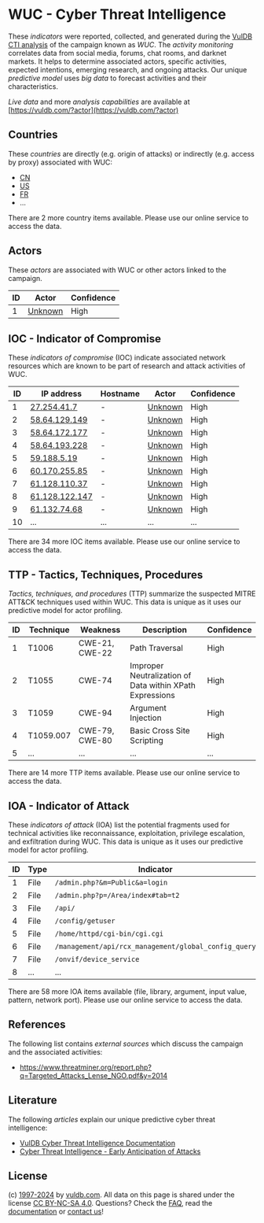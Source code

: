 # WUC - Cyber Threat Intelligence

These _indicators_ were reported, collected, and generated during the [VulDB CTI analysis](https://vuldb.com/?kb.cti) of the campaign known as _WUC_. The _activity monitoring_ correlates data from social media, forums, chat rooms, and darknet markets. It helps to determine associated actors, specific activities, expected intentions, emerging research, and ongoing attacks. Our unique _predictive model_ uses _big data_ to forecast activities and their characteristics.

_Live data_ and more _analysis capabilities_ are available at [https://vuldb.com/?actor](https://vuldb.com/?actor)

## Countries

These _countries_ are directly (e.g. origin of attacks) or indirectly (e.g. access by proxy) associated with WUC:

* [CN](https://vuldb.com/?country.cn)
* [US](https://vuldb.com/?country.us)
* [FR](https://vuldb.com/?country.fr)
* ...

There are 2 more country items available. Please use our online service to access the data.

## Actors

These _actors_ are associated with WUC or other actors linked to the campaign.

ID | Actor | Confidence
-- | ----- | ----------
1 | [Unknown](https://vuldb.com/?actor.unknown) | High

## IOC - Indicator of Compromise

These _indicators of compromise_ (IOC) indicate associated network resources which are known to be part of research and attack activities of WUC.

ID | IP address | Hostname | Actor | Confidence
-- | ---------- | -------- | ----- | ----------
1 | [27.254.41.7](https://vuldb.com/?ip.27.254.41.7) | - | [Unknown](https://vuldb.com/?actor.unknown) | High
2 | [58.64.129.149](https://vuldb.com/?ip.58.64.129.149) | - | [Unknown](https://vuldb.com/?actor.unknown) | High
3 | [58.64.172.177](https://vuldb.com/?ip.58.64.172.177) | - | [Unknown](https://vuldb.com/?actor.unknown) | High
4 | [58.64.193.228](https://vuldb.com/?ip.58.64.193.228) | - | [Unknown](https://vuldb.com/?actor.unknown) | High
5 | [59.188.5.19](https://vuldb.com/?ip.59.188.5.19) | - | [Unknown](https://vuldb.com/?actor.unknown) | High
6 | [60.170.255.85](https://vuldb.com/?ip.60.170.255.85) | - | [Unknown](https://vuldb.com/?actor.unknown) | High
7 | [61.128.110.37](https://vuldb.com/?ip.61.128.110.37) | - | [Unknown](https://vuldb.com/?actor.unknown) | High
8 | [61.128.122.147](https://vuldb.com/?ip.61.128.122.147) | - | [Unknown](https://vuldb.com/?actor.unknown) | High
9 | [61.132.74.68](https://vuldb.com/?ip.61.132.74.68) | - | [Unknown](https://vuldb.com/?actor.unknown) | High
10 | ... | ... | ... | ...

There are 34 more IOC items available. Please use our online service to access the data.

## TTP - Tactics, Techniques, Procedures

_Tactics, techniques, and procedures_ (TTP) summarize the suspected MITRE ATT&CK techniques used within WUC. This data is unique as it uses our predictive model for actor profiling.

ID | Technique | Weakness | Description | Confidence
-- | --------- | -------- | ----------- | ----------
1 | T1006 | CWE-21, CWE-22 | Path Traversal | High
2 | T1055 | CWE-74 | Improper Neutralization of Data within XPath Expressions | High
3 | T1059 | CWE-94 | Argument Injection | High
4 | T1059.007 | CWE-79, CWE-80 | Basic Cross Site Scripting | High
5 | ... | ... | ... | ...

There are 14 more TTP items available. Please use our online service to access the data.

## IOA - Indicator of Attack

These _indicators of attack_ (IOA) list the potential fragments used for technical activities like reconnaissance, exploitation, privilege escalation, and exfiltration during WUC. This data is unique as it uses our predictive model for actor profiling.

ID | Type | Indicator | Confidence
-- | ---- | --------- | ----------
1 | File | `/admin.php?&m=Public&a=login` | High
2 | File | `/admin.php?p=/Area/index#tab=t2` | High
3 | File | `/api/` | Low
4 | File | `/config/getuser` | High
5 | File | `/home/httpd/cgi-bin/cgi.cgi` | High
6 | File | `/management/api/rcx_management/global_config_query` | High
7 | File | `/onvif/device_service` | High
8 | ... | ... | ...

There are 58 more IOA items available (file, library, argument, input value, pattern, network port). Please use our online service to access the data.

## References

The following list contains _external sources_ which discuss the campaign and the associated activities:

* https://www.threatminer.org/report.php?q=Targeted_Attacks_Lense_NGO.pdf&y=2014

## Literature

The following _articles_ explain our unique predictive cyber threat intelligence:

* [VulDB Cyber Threat Intelligence Documentation](https://vuldb.com/?kb.cti)
* [Cyber Threat Intelligence - Early Anticipation of Attacks](https://www.scip.ch/en/?labs.20201022)

## License

(c) [1997-2024](https://vuldb.com/?kb.changelog) by [vuldb.com](https://vuldb.com/?kb.about). All data on this page is shared under the license [CC BY-NC-SA 4.0](https://creativecommons.org/licenses/by-nc-sa/4.0/). Questions? Check the [FAQ](https://vuldb.com/?kb.faq), read the [documentation](https://vuldb.com/?kb) or [contact us](https://vuldb.com/?contact)!
